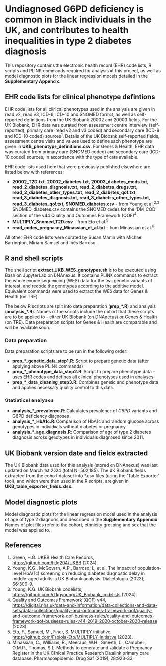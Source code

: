 # Undiagnosed G6PD deficiency is common in Black individuals in the UK, and contributes to health inequalities in type 2 diabetes diagnosis

This repository contains the electronic health record (EHR) code lists, R scripts and PLINK commands required for analysis of this project, as well as model diagnostic plots for the linear regression models detailed in the **Supplementary Appendix**.

## EHR code lists for clinical phenotype defintions
EHR code lists for all clinical phenotypes used in the analysis are given in read v2, read v3, ICD-9, ICD-10 and SNOMED format, as well as self-reported definitions from the UK Biobank 20002 and 20003 fields. For the UK Biobank, EHR data was curated from assessment centre interview (self-reported), primary care (read v2 and v3 coded) and secondary care (ICD-9 and ICD-10 coded) sources<sup>1</sup>. Details of the UK Biobank self-reported fields, assessment centre visits and values used to define each phenotype are given in **UKB_phenotype_definitions.csv**. For Genes & Health, EHR data was curated from primary care (SNOMED coded) and secondary care (ICD-10 coded) sources, in accordance with the type of data available.

EHR code lists used here that were previously published elsewhere are listed below with references:
- **20002_T2D.txt**, **20002_diabetes.txt**, **20003_diabetes_meds.txt**, **read_2_diabetes_diagnosis.txt**, **read_2_diabetes_drugs.txt**, **read_2_diabetes_other_types.txt**, **read_2_diabetes_qof.txt**, **read_3_diabetes_diagnosis.txt**, **read_3_diabetes_other_types.txt**, **read_3_diabetes_qof.txt**, **SNOMED_diabetes.csv** - from Young et al.<sup>2,3</sup> SNOMED_diabetes.csv contains the SNOMED codes for the ‘DM_COD’ section of the v44 Quality and Outcomes Framework (QOF)<sup>4</sup>.
- **MULTIPLY_Snomed_T2D.csv** - from Eto et al.<sup>5</sup>
- **read_codes_pregnancy_Minassian_et_al.txt** - from Minassian et al.<sup>6</sup>

All other EHR code lists were curated by Susan Martin with Michael Barrington, Miriam Samuel and Inês Barroso.

## R and shell scripts

The shell script **extract_UKB_WES_genotypes.sh** is to be executed using Bash on JupyterLab on DNAnexus. It contains PLINK commands to extract the whole exome sequencing (WES) data for the two genetic variants of interest, and recode the genotypes according to the additive model. Equivalent commands were used to extract the WES data for Genes & Health (on TRE).

The below R scripts are split into data preparation (**prep_\*.R**) and analysis (**analysis_*.R**). Names of the scripts include the cohort that these scripts are to be applied to - either UK Biobank (on DNAnexus) or Genes & Health (on TRE). Data preparation scripts for Genes & Health are comparable and will be available soon.

### Data preparation
Data preparation scripts are to be run in the following order:
- **prep_*_genetic_data_step1.R**: Script to prepare genetic data (after applying above PLINK commands)
- **prep_*_phenotype_data_step2.R**: Script to prepare phenotype data - uses EHR codes and defines all clinical phenotypes used in analyses
- **prep_*_data_cleaning_step3.R**: Combines genetic and phenotype data and applies necessary quality control to this data.

### Statistical analyses
- **analysis_*_prevalence.R**: Calculates prevalence of _G6PD_ variants and G6PD deficiency diagnoses
- **analysis_*_HbA1c.R**: Comparison of HbA1c and random glucose across genotypes in individuals without diabetes or pregnancy
- **analysis_*_age_diagnosis.R**: Comparison of age of type 2 diabetes diagnosis across genotypes in individuals diagnosed since 2011.

## UK Biobank version date and fields extracted
The UK Biobank data used for this analysis (stored on DNAnexus) was last updated on March 1st 2024 (total N=502,185). The UK Biobank fields extracted from the cohort dataset into *.csv files (using the 'Table Exporter' tool), and which were then used in the R scripts, are given in **UKB_table_exporter_fields.xlsx**.

## Model diagnostic plots
Model diagnostic plots for the linear regression model used in the analysis of age of type 2 diagnosis and described in the **Supplementary Appendix**. Names of plot files refer to the cohort, ethnicity grouping and sex that the model was applied to.

## References
1. Green, H.G. UKBB Health Care Records, <https://github.com/hdg204/UKBB> (2024).
2. Young, K.G., McGovern, A.P., Barroso, I., et al. The impact of population-level HbA(1c) screening on reducing diabetes diagnostic delay in middle-aged adults: a UK Biobank analysis. Diabetologia (2023); 66:300-9.
3. Young, K.G. UK Biobank codelists, <https://github.com/drkgyoung/UK_Biobank_codelists> (2024).
4. Quality and Outcomes Framework (QOF) v44, <https://digital.nhs.uk/data-and-information/data-collections-and-data-sets/data-collections/quality-and-outcomes-framework-qof/quality-and-outcome-framework-qof-business-rules/quality-and-outcomes-framework-qof-business-rules-v44-2019-2020-october-2020-release> (2023).
5. Eto, F., Samuel, M., Finer, S. MULTIPLY initiative, <https://github.com/Fabiola-Eto/MULTIPLY-Initiative> (2023).
6. Minassian, C., Williams, R., Meeraus, W.H., Smeeth, L., Campbell, O.M.R., Thomas, S.L. Methods to generate and validate a Pregnancy Register in the UK Clinical Practice Research Datalink primary care database. Pharmacoepidemiol Drug Saf (2019); 28:923-33.

